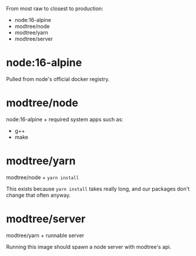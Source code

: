 From most raw to closest to production:

- node:16-alpine
- modtree/node
- modtree/yarn
- modtree/server

# node:16-alpine

Pulled from node's official docker registry.

# modtree/node

node:16-alpine + required system apps such as:

- g++
- make

# modtree/yarn

modtree/node + `yarn install`

This exists because `yarn install` takes really long, and
our packages don't change that often anyway.

# modtree/server

modtree/yarn + runnable server

Running this image should spawn a node server with modtree's
api.
